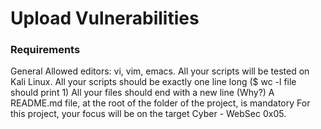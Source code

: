 # Upload Vulnerabilities

### Requirements
General
Allowed editors: vi, vim, emacs.
All your scripts will be tested on Kali Linux.
All your scripts should be exactly one line long ($ wc -l file should print 1)
All your files should end with a new line (Why?)
A README.md file, at the root of the folder of the project, is mandatory
For this project, your focus will be on the target Cyber - WebSec 0x05.
